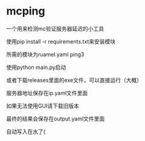 # mcping
一个用来检测mc验证服务器延迟的小工具


使用pip install -r requirements.txt来安装模块

所需的模块为ruamel.yaml     ping3

使用python main.py启动

或者下载releases里面的exe文件，可以直接运行（大概）



服务器地址保存在ip.yaml文件里面


如果无法使用GUI请下载旧版本


最终的结果会保存在output.yaml文件里面


自动写入在水了(
